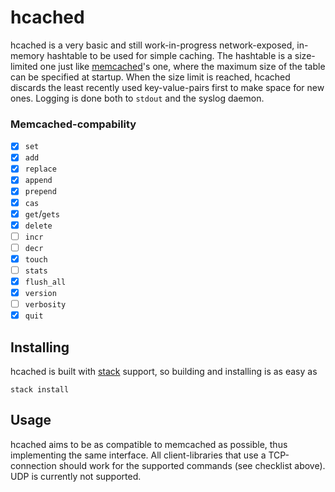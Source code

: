 hcached
=======

hcached is a very basic and still work-in-progress network-exposed, in-memory
hashtable to be used for simple caching. The hashtable is a size-limited one
just like [memcached](http://www.memcached.org/)'s one, where the maximum size
of the table can be specified at startup. When the size limit is reached,
hcached discards the least recently used key-value-pairs first to make space
for new ones. Logging is done both to `stdout` and the syslog daemon.

### Memcached-compability

- [x] `set`
- [x] `add`
- [x] `replace`
- [x] `append`
- [x] `prepend`
- [x] `cas`
- [x] `get`/`gets`
- [x] `delete`
- [ ] `incr`
- [ ] `decr`
- [x] `touch`
- [ ] `stats`
- [x] `flush_all`
- [x] `version`
- [ ] `verbosity`
- [x] `quit`

Installing
----------

hcached is built with [stack](https://www.stackage.org/) support, so building
and installing is as easy as

```
stack install
```

Usage
-----

hcached aims to be as compatible to memcached as possible, thus implementing
the same interface. All client-libraries that use a TCP-connection should work
for the supported commands (see checklist above). UDP is currently not
supported.

